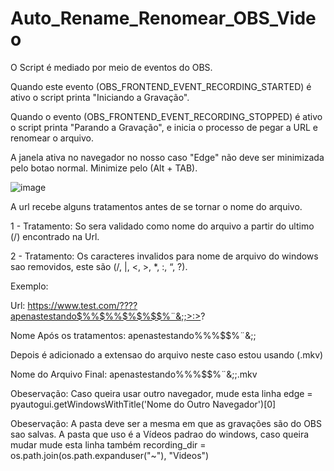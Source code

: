 # Auto_Rename_Renomear_OBS_Video

O Script é mediado por meio de eventos do OBS.

Quando este evento (OBS_FRONTEND_EVENT_RECORDING_STARTED) é ativo o script printa "Iniciando a Gravação".

Quando o evento (OBS_FRONTEND_EVENT_RECORDING_STOPPED) é ativo o script printa "Parando a Gravação", e inicia o processo de pegar a URL e renomear o arquivo.

A janela ativa no navegador no nosso caso "Edge" não deve ser minimizada pelo botao normal. Minimize pelo (Alt + TAB).

![image](https://user-images.githubusercontent.com/126738712/232372351-e28d5c6f-7f84-4444-a2c4-4434a391a5cd.png)


A url recebe alguns tratamentos antes de se tornar o nome do arquivo.

1 - Tratamento: So sera validado como nome do arquivo a partir do ultimo (/) encontrado na Url.

2 - Tratamento: Os caracteres invalidos para nome de arquivo do windows sao removidos, este são (/, |, <, >, *, :, “, ?).

Exemplo:

Url: https://www.test.com/????apenastestando$%%$%%$%$%$$%¨&;;>:>?

Nome Após os tratamentos: apenastestando$%%$%%$%$%$$%¨&;;

Depois é adicionado a extensao do arquivo neste caso estou usando (.mkv)

Nome do Arquivo Final: apenastestando$%%$%%$%$%$$%¨&;;.mkv


Obeservação: Caso queira usar outro navegador, mude esta linha edge = pyautogui.getWindowsWithTitle('Nome do Outro Navegador')[0]

Obeservação: A pasta deve ser a mesma em que as gravações são do OBS sao salvas. 
A pasta que uso é a Vídeos padrao do windows, caso queira mudar mude esta linha também recording_dir = os.path.join(os.path.expanduser("~"), "Videos")

